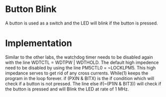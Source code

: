 # Button Blink
A button is used as a switch and the LED will blink if the button is pressed. 

# Implementation
Similar to the other labs, the watchdog timer needs to be disabled again with the line WDTCTL = WDTPW | WDTHOLD. The default high impedence need to be disabled by using the line PM5CTL0 = ~LOCKLPM5. This high impedance serves to get rid of any cross currents. While(1) keeps the program in the loop forever. if (PXIN & BITX) is the if condition which will check if a button is not pressed. The line else if(~(P1IN & BIT3)) will check if the button is pressed and will Blink the LED at rate of 1 MHz.

